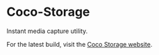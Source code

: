 Coco-Storage
============

Instant media capture utility. 

For the latest build, visit the [Coco Storage website](http://mediacrush.github.io/Coco-Storage/).
